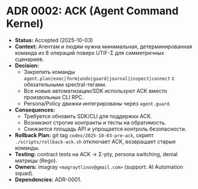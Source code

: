 # ADR 0002: ACK (Agent Command Kernel)

- **Status:** Accepted (2025-10-03)
- **Context:** Агентам и людям нужна минимальная, детерминированная команда из 8 операций поверх UTIF-Σ для симметричных сценариев.
- **Decision:**
  - Закрепить команды `agent.plan|exec|form|undo|guard|journal|inspect|connect` с обязательными spectral-тегами.
  - Все новые автоматизации/SDK используют ACK вместо произвольных CLI RPC.
  - Persona/Policy движки интегрированы через `agent.guard`.
- **Consequences:**
  - Требуется обновить SDK/CLI для поддержки ACK.
  - Возникают строгие контракты и тесты на обратимость.
  - Снижается площадь API и упрощается контроль безопасности.
- **Rollback Plan:** git tag `codex/2025-10-03-pre-ack`, скрипт `./scripts/rollback-ack.sh` отключает ACK, возвращает старые команды.
- **Testing:** contract tests на ACK → Σ-pty, persona switching, denial матрицы (Rego).
- **Owners:** imagray `<magraytlinov@gmail.com>` (support: AI Automation squad).
- **Dependencies:** ADR-0001.
